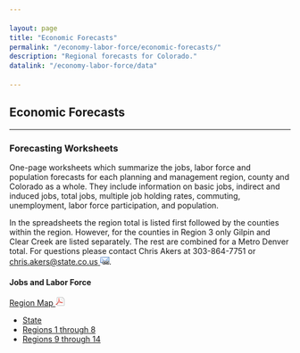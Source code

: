 ```yaml
---

layout: page
title: "Economic Forecasts"
permalink: "/economy-labor-force/economic-forecasts/"
description: "Regional forecasts for Colorado."
datalink: "/economy-labor-force/data"

---
```


## Economic Forecasts

---

### Forecasting Worksheets

One-page worksheets which summarize the jobs, labor force and population forecasts for each planning and management region, county and Colorado as a whole. They include information on basic jobs, indirect and induced jobs, total jobs, multiple job holding rates, commuting, unemployment, labor force participation, and population.

In the spreadsheets the region total is listed first followed by the counties within the region. However, for the counties in Region 3 only Gilpin and Clear Creek are listed separately. The rest are combined for a Metro Denver total. For questions please contact Chris Akers at 303-864-7751 or [chris.akers@state.co.us ![email](/images/email_link.png 'send email')](mailto:chris.akers@state.co.us).

#### Jobs and Labor Force

[Region Map ![pdf](/images/page_white_acrobat.png 'download pdf file')](https://storage.googleapis.com/maps-static/PlanningManagement8x11.pdf)   

- [State](https://drive.google.com/uc?export=download&id=0B-vz6H4k4SESWnJrREZ2ank3QWc)
- [Regions 1 through 8](https://drive.google.com/uc?export=download&id=0B-vz6H4k4SESR3k2TW1ZN0J5bTQ)
- [Regions 9 through 14](https://drive.google.com/uc?export=download&id=0B-vz6H4k4SESMDhxN0ItSXB3NXM)


